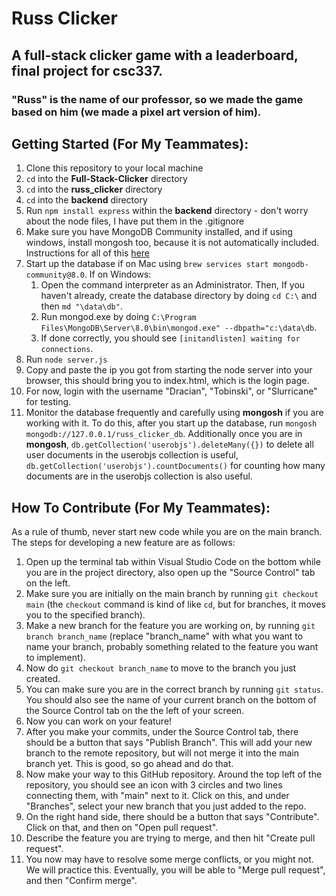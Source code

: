# Russ Clicker
## A full-stack clicker game with a leaderboard, final project for csc337.
### "Russ" is the name of our professor, so we made the game based on him (we made a pixel art version of him).

## Getting Started (For My Teammates):
1. Clone this repository to your local machine
2. `cd` into the **Full-Stack-Clicker** directory
3. `cd` into the **russ_clicker** directory
4. `cd` into the **backend** directory
5. Run `npm install express` within the **backend**
    directory - don't worry about the node files, I have put them in the .gitignore
6. Make sure you have MongoDB Community installed, and if using windows, install mongosh too,
because it is not automatically included. Instructions for all of this [here](https://www.mongodb.com/docs/manual/tutorial/install-mongodb-on-windows/)
7. Start up the database if on Mac using `brew services start mongodb-community@8.0`. If on Windows:
    1. Open the command interpreter as an Administrator. Then, If you haven't already, create the database directory by doing `cd C:\` and then `md "\data\db"`.
    2. Run mongod.exe by doing `C:\Program Files\MongoDB\Server\8.0\bin\mongod.exe" --dbpath="c:\data\db`.
    3. If done correctly, you should see `[initandlisten] waiting for connections`.
8. Run `node server.js`
9. Copy and paste the ip you got from starting the node server into your browser, this should bring you to index.html, which is the login page.
10. For now, login with the username "Dracian", "Tobinski", or "Slurricane" for testing.
11. Monitor the database frequently and carefully using **mongosh** if you are working with it. To do this, after you start up the database, run `mongosh mongodb://127.0.0.1/russ_clicker_db`. Additionally once you are in **mongosh**, `db.getCollection('userobjs').deleteMany({})` to delete all user documents in the userobjs collection is useful, `db.getCollection('userobjs').countDocuments()` for counting how many documents are in the userobjs collection is also useful.

## How To Contribute (For My Teammates):
As a rule of thumb, never start new code while you are on the main branch.
The steps for developing a new feature are as follows:

1. Open up the terminal tab within Visual Studio Code on the bottom while you are in the project directory, also open up the "Source Control" tab on the left.
2. Make sure you are initially on the main branch by running `git checkout main` (the `checkout` command is kind of like `cd`, but for branches, it moves you to the specified branch).
3. Make a new branch for the feature you are working on, by running `git branch branch_name` (replace "branch_name" with what you want to name your branch, probably something related to the feature you want to implement).
4. Now do `git checkout branch_name` to move to the branch you just created.
5. You can make sure you are in the correct branch by running `git status`. You should also see the name of your current branch on the bottom of the Source Control tab on the the left of your screen.
6. Now you can work on your feature! 
7. After you make your commits, under the Source Control tab, there should be a button that says "Publish Branch". This will add your new branch to the remote repository, but will not merge it into the main branch yet. This is good, so go ahead and do that.  
8. Now make your way to this GitHub repository. Around the top left of the repository, you should see an icon with 3 circles and two lines connecting them, with "main" next to it. Click on this, and under "Branches", select your new branch that you just added to the repo.
9. On the right hand side, there should be a button that says "Contribute". Click on that, and then on "Open pull request". 
10. Describe the feature you are trying to merge, and then hit "Create pull request". 
11. You now may have to resolve some merge conflicts, or you might not. We will practice this. Eventually, you will be able to "Merge pull request", and then "Confirm merge". 



